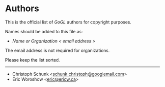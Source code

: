 Authors
=======

This is the official list of *GoGL* authors for copyright purposes.

Names should be added to this file as:

*  *Name or Organization < email address >*

The email address is not required for organizations.

Please keep the list sorted.

***

*  Christoph Schunk <<schunk.christoph@googlemail.com>>
*  Eric Woroshow <<eric@ericw.ca>>

